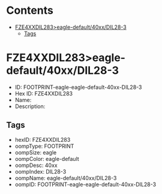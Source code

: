 



Contents
========

* [FZE4XXDIL283>eagle-default/40xx/DIL28-3](#fze4xxdil283eagle-default40xxdil28-3)
	* [Tags](#tags)

# FZE4XXDIL283>eagle-default/40xx/DIL28-3

- ID: FOOTPRINT-eagle-eagle-default-40xx-DIL28-3
- Hex ID: FZE4XXDIL283
- Name: 
- Description: 

## Tags

- hexID: FZE4XXDIL283
- oompType: FOOTPRINT
- oompSize: eagle
- oompColor: eagle-default
- oompDesc: 40xx
- oompIndex: DIL28-3
- oompName: eagle-default/40xx/DIL28-3
- oompID: FOOTPRINT-eagle-eagle-default-40xx-DIL28-3
